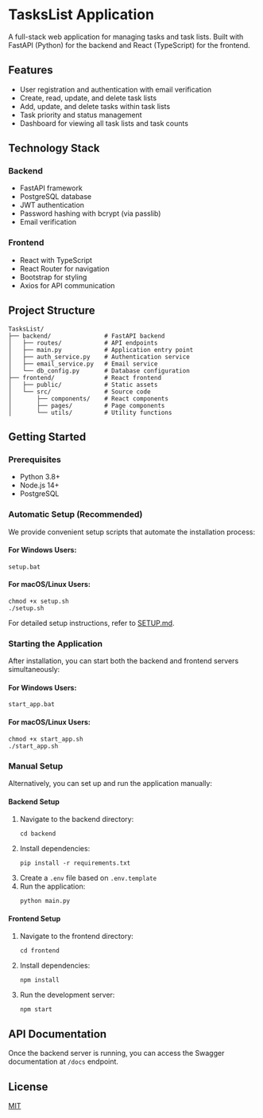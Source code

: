 # TasksList Application

A full-stack web application for managing tasks and task lists. Built with FastAPI (Python) for the backend and React (TypeScript) for the frontend.

## Features

- User registration and authentication with email verification
- Create, read, update, and delete task lists
- Add, update, and delete tasks within task lists
- Task priority and status management
- Dashboard for viewing all task lists and task counts

## Technology Stack

### Backend
- FastAPI framework
- PostgreSQL database
- JWT authentication
- Password hashing with bcrypt (via passlib)
- Email verification

### Frontend
- React with TypeScript
- React Router for navigation
- Bootstrap for styling
- Axios for API communication

## Project Structure

```
TasksList/
├── backend/               # FastAPI backend
│   ├── routes/            # API endpoints
│   ├── main.py            # Application entry point
│   ├── auth_service.py    # Authentication service
│   ├── email_service.py   # Email service
│   └── db_config.py       # Database configuration
├── frontend/              # React frontend
│   ├── public/            # Static assets
│   └── src/               # Source code
│       ├── components/    # React components
│       ├── pages/         # Page components
│       └── utils/         # Utility functions
```

## Getting Started

### Prerequisites
- Python 3.8+
- Node.js 14+
- PostgreSQL

### Automatic Setup (Recommended)
We provide convenient setup scripts that automate the installation process:

#### For Windows Users:
```
setup.bat
```

#### For macOS/Linux Users:
```
chmod +x setup.sh
./setup.sh
```

For detailed setup instructions, refer to [SETUP.md](SETUP.md).

### Starting the Application
After installation, you can start both the backend and frontend servers simultaneously:

#### For Windows Users:
```
start_app.bat
```

#### For macOS/Linux Users:
```
chmod +x start_app.sh
./start_app.sh
```

### Manual Setup

Alternatively, you can set up and run the application manually:

#### Backend Setup
1. Navigate to the backend directory:
   ```
   cd backend
   ```
2. Install dependencies:
   ```
   pip install -r requirements.txt
   ```
3. Create a `.env` file based on `.env.template`
4. Run the application:
   ```
   python main.py
   ```

#### Frontend Setup
1. Navigate to the frontend directory:
   ```
   cd frontend
   ```
2. Install dependencies:
   ```
   npm install
   ```
3. Run the development server:
   ```
   npm start
   ```

## API Documentation

Once the backend server is running, you can access the Swagger documentation at `/docs` endpoint.

## License

[MIT](LICENSE) 